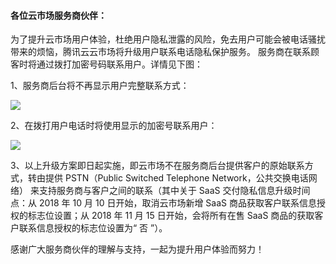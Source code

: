 #### 各位云市场服务商伙伴：

为了提升云市场用户体验，杜绝用户隐私泄露的风险，免去用户可能会被电话骚扰带来的烦恼，腾讯云云市场将升级用户联系电话隐私保护服务。
服务商在联系顾客时将通过拨打加密号码联系用户。详情见下图：

1、服务商后台将不再显示用户完整联系方式：

![](https://main.qcloudimg.com/raw/9c8cfafa6fffeda6fcd67384cec10b5b.jpg)
 
 
2、在拨打用户电话时将使用显示的加密号联系用户：

![](https://main.qcloudimg.com/raw/f381caaaa07fb64d442ca1701fafc96d.jpg)

 
 3、以上升级方案即日起实施，即云市场不在服务商后台提供客户的原始联系方式，转由提供 PSTN（Public Switched Telephone Network，公共交换电话网络） 来支持服务商与客户之间的联系（其中关于 SaaS 交付隐私信息升级时间点：从  2018 年 10 月 10 日开始，取消云市场新增 SaaS 商品获取客户联系信息授权的标志位设置；从 2018 年 11 月 15 日开始，会将所有在售 SaaS 商品的获取客户联系信息授权的标志位设置为“ 否 ”）。
 
感谢广大服务商伙伴的理解与支持，一起为提升用户体验而努力！
